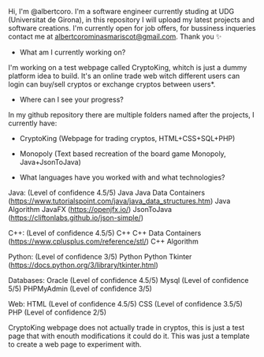 Hi, I'm @albertcoro. I'm a software engineer currently studing at UDG (Universitat de Girona), in this repository I will
upload my latest projects and software creations. I'm currently open for job offers, for bussiness inqueries contact me at
albertcorominasmariscot@gmail.com. Thank you ✨

 - What am I currently working on?
 
 I'm working on a test webpage called CryptoKing, whitch is just a dummy platform idea to build. It's an online trade web
 witch different users can login can buy/sell cryptos or exchange cryptos between users*. 
 
 - Where can I see your progress?
 
 In my github repository there are multiple folders named after the projects, I currently have:
  - CryptoKing (Webpage for trading cryptos, HTML+CSS+SQL+PHP)
  - Monopoly (Text based recreation of the board game Monopoly, Java+JsonToJava)
 
 - What languages have you worked with and what technologies?
 
 Java: (Level of confidence 4.5/5)
      Java
      Java Data Containers (https://www.tutorialspoint.com/java/java_data_structures.htm)
      Java Algorithm
      JavaFX (https://openjfx.io/)
      JsonToJava (https://cliftonlabs.github.io/json-simple/)
 
 C++: (Level of confidence 4.5/5)
      C++
      C++ Data Containers (https://www.cplusplus.com/reference/stl/)
      C++ Algorithm
 
 Python: (Level of confidence 3/5)
      Python
      Python Tkinter (https://docs.python.org/3/library/tkinter.html)
      
 Databases:
      Oracle (Level of confidence 4.5/5)
      Mysql (Level of confidence 5/5)
      PHPMyAdmin (Level of confidence 3/5)
 
 Web:
      HTML (Level of confidence 4.5/5)
      CSS (Level of confidence 3.5/5)
      PHP (Level of confidence 2/5)
      

CryptoKing webpage does not actually trade in cryptos, this is just a test page that with enouth modifications it could do 
it. This was just a template to create a web page to experiment with.

<!---
albertcoro/albertcoro is a ✨ special ✨ repository because its `README.md` (this file) appears on your GitHub profile.
You can click the Preview link to take a look at your changes.
--->
